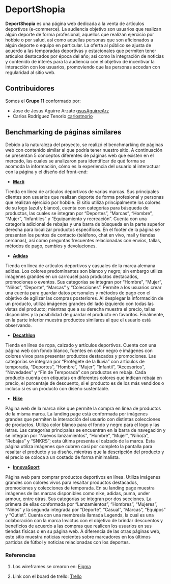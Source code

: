 # DeportShopia

**DeportShopia** es una página web dedicada a la venta de artículos deportivos (e-commerce). La audiencia objetivo son usuarios que realizan algún deporte de forma profesional, aquellos que realizan ejercicio por hobbie o por salud, así como aquellas personas que son aficionados a algún deporte o equipo en particular. La oferta al público se ajusta de acuerdo a las temporadas deportivas y estacionales que permiten tener artículos destacados por época del año; así como la integración de noticias y contenido de interés para la audiencia con el objetivo de incentivar la interacción con los usuarios, promoviendo que las personas accedan con regularidad al sitio web.


## Contribuidores


Somos el **Grupo 11** conformado por:


- Jose de Jesus Aguirre Arzate [gsusAguirreArz](https://github.com/gsusAguirreArz)
- Carlos Rodríguez Tenorio [carlostnorio](https://github.com/carlostnorio)
<!-- - Alejandro Ucan []() -->


## Benchmarking de páginas similares


Debido a la naturaleza del proyecto, se realizó el benchmarking de páginas web con contenido similar al que podría tener nuestro sitio. A continuación se presentan 5 conceptos diferentes de páginas web que existen en el mercado, las cuales se analizaron para identificar de qué forma se acomoda la información, cómo es la experiencia del usuario al interactuar con la página y el diseño del front-end:

- **[Marti](https://www.marti.mx/)** 

Tienda en línea de artículos deportivos de varias marcas. Sus principales clientes son usuarios que realizan deporte de forma profesional y personas que realizan ejercicio por hobbie. El sitio utiliza principalmente los colores de su logo (azul y blanco), cuenta con categorías para búsqueda de productos, las cuales se integran por “Deportes”, “Marcas”, “Hombre”, “Mujer”, “Infantiles” y “Equipamiento y recreación”. Cuenta con una categoría adicional de rebajas y una barra de búsqueda en la parte superior derecha para localizar productos específicos. En el footer de la página se presentan los puntos de contacto (teléfono, chat en vivo, mail y tiendas cercanas), así como preguntas frecuentes relacionadas con envíos, tallas, métodos de pago, cambios y devoluciones.

- **[Adidas](https://adidas.mx)**

Tienda en línea de artículos deportivos y casuales de la marca alemana adidas. Los colores predominantes son blanco y negro; sin embargo utiliza imágenes grandes en un carrousel para productos destacados, promociones o eventos. Sus categorías se integran por “Hombre”, “Mujer”, “Niños”, “Deporte”, “Marcas” y “Colecciones”. Permite a los usuarios crear una cuenta para guardar datos personales y métodos de pago con el objetivo de agilizar las compras posteriores. Al desplegar la información de un producto, utiliza imágenes grandes del lado izquierdo con todas las vistas del producto; mientras que a su derecha muestra el precio, tallas disponibles y la posibilidad de guardar el producto en favoritos. Finalmente, en la parte inferior muestra productos similares al que el usuario está observando.

- **[Decathlon](https://decathlon.com.mx)**

Tienda en línea de ropa, calzado y artículos deportivos. Cuenta con una página web con fondo blanco, fuentes en color negro e imágenes con colores vivos para presentar productos destacados y promociones. Las categorías se integran por “Protégete de la lluvia” con artículos de temporada, “Deportes”, “Hombre”, “Mujer”, “Infantil”, “Accesorios”, “Novedades” y “Fin de Temporada” con productos en rebaja. Cada producto cuenta con etiquetas en diferentes colores que indican rebaja en precio, el porcentaje de descuento, si el producto es de los más vendidos o incluso si es un producto con diseño sustentable. 

- **[Nike](https://nike.com/mx)**

Página web de la marca nike que permite la compra en línea de productos de la misma marca. La landing page está conformada por imágenes grandes que permiten la interacción del usuario con distintas colecciones de productos. Utiliza color blanco para el fondo y negro para el logo y las letras. Las categorías principales se encuentran en la barra de navegación y se integran por “Nuevos lanzamientos”, “Hombre”, “Mujer”, “Niño/a”, “Rebajas” y “SNKRS”; esta última presenta el calzado de la marca. Esta página utiliza imágenes que cubren casi por completo la pantalla para resaltar el producto y su diseño, mientras que la descripción del producto y el precio se coloca a un costado de forma minimalista.

- **[InnovaSport](https://innovasport.com)**

Página web para comprar productos deportivos en línea. Utiliza imágenes grandes con colores vivos para resaltar productos destacados, promociones y colecciones de temporada. En su landing page muestra imágenes de las marcas disponibles como nike, adidas, puma, under armour, entre otras. Sus categorías se integran por dos secciones. La primera de ellas conformada por  “Lanzamientos”, “Hombres”, “Mujeres”, “Niños” y la segunda integrada por “Deporte”, “Casual”, “Marcas”, “Equipos” y “Outlet”. Cuenta con una membresía llamada Legends, la cual es una colaboración con la marca Invictus con el objetivo de brindar descuentos y beneficios de acuerdo a las compras que realicen los usuarios en sus tiendas físicas o en su página web. A diferencia de las otras páginas web, este sitio muestra noticias recientes sobre marcadores en los últimos partidos de fútbol y noticias relacionadas con los deportes. 


### Referencias

1. Los wireframes se crearon en: [Figma](https://www.figma.com/)

2. Link con el board de trello: [Trello](https://trello.com/b/Y2H4VXMC)
